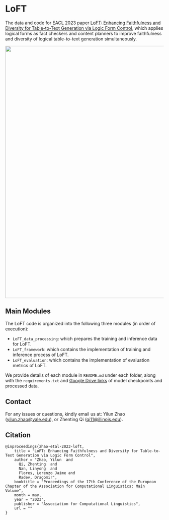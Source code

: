 # LoFT
The data and code for EACL 2023 paper [LoFT: Enhancing Faithfulness and Diversity for Table-to-Text Generation via Logic Form Control](), which applies logical forms as fact checkers and content planners to improve faithfulness and diversity of logical table-to-text generation simultaneously.
<p align="center">
<img src="model_view.jpg" width="800">
</p>

## Main Modules
The LoFT code is organized into the following three modules (in order of execution):
- `LoFT_data_processing`: which prepares the training and inference data for LoFT.
- `LoFT_framework`: which contains the implementation of training and inference process of LoFT.
- `LoFT_evaluation`: which contains the implementation of evaluation metrics of LoFT.

We provide details of each module in `README.md` under each folder, along with the `requirements.txt` and [Google Drive links](https://drive.google.com/drive/folders/1A2zkN00KJCLc2fq4QR9u0InGLD72HVyC?usp=sharing) of model checkpoints and processed data.


## Contact
For any issues or questions, kindly email us at: Yilun Zhao (yilun.zhao@yale.edu), or Zhenting Qi (qi11@illinois.edu).

## Citation
```
@inproceedings{zhao-etal-2023-loft,
    title = "LoFT: Enhancing Faithfulness and Diversity for Table-to-Text Generation via Logic Form Control",
    author = "Zhao, Yilun  and
      Qi, Zhenting  and
      Nan, Linyong  and
      Flores, Lorenzo Jaime and
      Radev, Dragomir",
    booktitle = "Proceedings of the 17th Conference of the European Chapter of the Association for Computational Linguistics: Main Volume",
    month = may,
    year = "2023",
    publisher = "Association for Computational Linguistics",
    url = ""
}
```